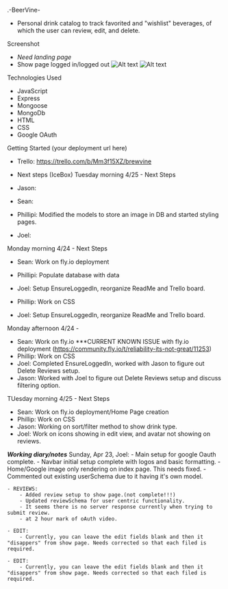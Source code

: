 .-BeerVine-
- Personal drink catalog to track favorited and "wishlist" beverages, of which the user can review, edit, and delete.


Screenshot
- *Need landing page*
- Show page logged in/logged out
![Alt text](../../../Screenshot%202023-04-24%20at%2012.09.58%20PM.png)
![Alt text](../../../Screenshot%202023-04-24%20at%2012.11.03%20PM.png)


Technologies Used
- JavaScript
- Express
- Mongoose
- MongoDb
- HTML
- CSS
- Google OAuth


Getting Started
(your deployment url here)
- Trello: https://trello.com/b/Mm3f15XZ/brewvine


- Next steps (IceBox)
Tuesday morning 4/25 - Next Steps
- Jason:
- Sean: 
- Phillipi: Modified the models to store an image in DB and started styling pages.
- Joel:


Monday morning 4/24 - Next Steps
- Sean: Work on fly.io deployment

- Phillipi: Populate database with data
- Joel: Setup EnsureLoggedIn, reorganize ReadMe and Trello board.


- Phillip: Work on CSS
- Joel: Setup EnsureLoggedIn, reorganize ReadMe and Trello board.

Monday afternoon 4/24 -
- Sean: Work on fly.io ***CURRENT KNOWN ISSUE with fly.io deployment (https://community.fly.io/t/reliability-its-not-great/11253)
- Phillip: Work on CSS
- Joel: Completed EnsureLoggedIn, worked with Jason to figure out Delete Reviews setup.
- Jason: Worked with Joel to figure out Delete Reviews setup and discuss filtering option.

TUesday morning 4/25 - Next Steps
- Sean: Work on fly.io deployment/Home Page creation
- Phillip: Work on CSS
- Jason: Working on sort/filter method to show drink type.
- Joel: Work on icons showing in edit view, and avatar not showing on reviews.









***Working diary/notes***
Sunday, Apr 23, Joel:
    - Main setup for google Oauth complete. 
    - Navbar initial setup complete with logos and basic formatting.
        - Home/Google image only rendering on index page. This needs fixed.
    - Commented out existing userSchema due to it having it's own model.

    - REVIEWS:
        - Added review setup to show page.(not complete!!!)
        - Updated reviewSchema for user centric functionality.
        - It seems there is no server response currently when trying to submit review.
        - at 2 hour mark of oAuth video.

    - EDIT:
        - Currently, you can leave the edit fields blank and then it "disappers" from show page. Needs corrected so that each filed is required.

    - EDIT:
        - Currently, you can leave the edit fields blank and then it "disappers" from show page. Needs corrected so that each filed is required.
